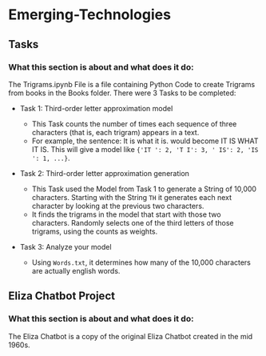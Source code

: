 # Emerging-Technologies

## Tasks
### What this section is about and what does it do:

The Trigrams.ipynb File is a file containing Python Code to create Trigrams from books in the Books folder. 
There were 3 Tasks to be completed:
- Task 1: Third-order letter approximation model
  - This Task counts the number of times each sequence of three characters (that is, each trigram) appears in a text.
  - For example, the sentence: It is what it is. would become IT IS WHAT IT IS. This will give a model like ``{'IT ': 2, 'T I': 3, ' IS': 2, 'IS ': 1, ...}``.
    
- Task 2: Third-order letter approximation generation
  - This Task used the Model from Task 1 to generate a String of 10,000 characters. Starting with the String ``TH`` it generates each next character by looking at the previous two characters.
  - It finds the trigrams in the model that start with those two characters. Randomly selects one of the third letters of those trigrams, using the counts as weights.

- Task 3: Analyze your model
  - Using ``Words.txt``, it determines how many of the 10,000 characters are actually english words.

## Eliza Chatbot Project
### What this section is about and what does it do:

The Eliza Chatbot is a copy of the original Eliza Chatbot created in the mid 1960s.

